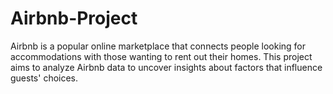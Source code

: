 # Airbnb-Project
Airbnb is a popular online marketplace that connects people looking for accommodations with those wanting to rent out their homes. This project aims to analyze Airbnb data to uncover insights about factors that influence guests' choices.
